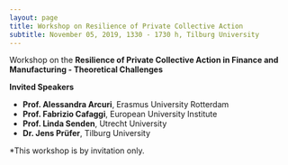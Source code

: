```yaml
---
layout: page
title: Workshop on Resilience of Private Collective Action
subtitle: November 05, 2019, 1330 - 1730 h, Tilburg University
---
```

Workshop on the **Resilience of Private Collective Action in Finance and Manufacturing - Theoretical Challenges**

**Invited Speakers**
+ **Prof. Alessandra Arcuri**, Erasmus University Rotterdam
+ **Prof. Fabrizio Cafaggi**, European University Institute
+ **Prof. Linda Senden**, Utrecht University
+ **Dr. Jens Prüfer**, Tilburg University

*This workshop is by invitation only.
